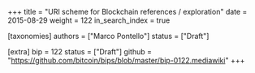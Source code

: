 +++
title = "URI scheme for Blockchain references / exploration"
date = 2015-08-29
weight = 122
in_search_index = true

[taxonomies]
authors = ["Marco Pontello"]
status = ["Draft"]

[extra]
bip = 122
status = ["Draft"]
github = "https://github.com/bitcoin/bips/blob/master/bip-0122.mediawiki"
+++


